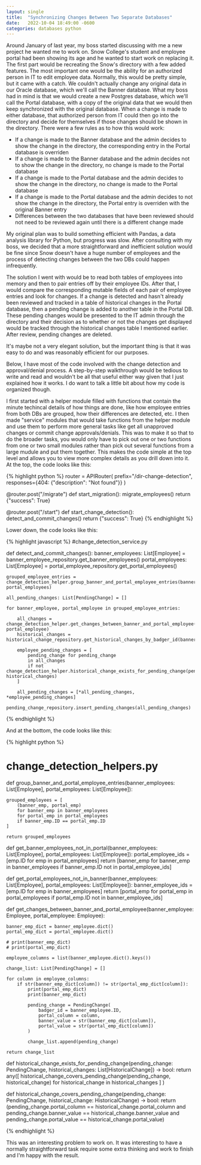 ```yaml
---
layout: single
title:  "Synchronizing Changes Between Two Separate Databases"
date:   2022-10-04 18:49:00 -0600
categories: databases python
---
```


Around January of last year, my boss started discussing with me a new project he wanted me to work on. Snow College's student and employee portal had been showing its age and he wanted to start work on replacing it. The first part would be recreating the Snow's directory with a few added features. The most important one would be the ability for an authorized person in IT to edit employee data. Normally, this would be pretty simple, but it came with a catch. We couldn't actually change any original data in our Oracle database, which we'll call the Banner database. What my boss had in mind is that we would create a new Postgres database, which we'll call the Portal database, with a copy of the original data that we would then keep synchronized with the original database. When a change is made to either database, that authorized person from IT could then go into the directory and decide for themselves if those changes should be shown in the directory. There were a few rules as to how this would work:

- If a change is made to the Banner database and the admin decides to show the change in the directory, the corresponding entry in the Portal database is overriden
- If a change is made to the Banner database and the admin decides not to show the change in the directory, no change is made to the Portal database
- If a change is made to the Portal database and the admin decides to show the change in the directory, no change is made to the Portal database
- If a change is made to the Portal database and the admin decides to not show the change in the directory, the Portal entry is overriden with the original Banner entry
- Differences between the two databases that have been reviewed should not need to be reviewed again until there is a different change made

My original plan was to build something efficient with Pandas, a data analysis library for Python, but progress was slow. After consulting with my boss, we decided that a more straightforward and inefficient solution would be fine since Snow doesn't have a huge number of employees and the process of detecting changes between the two DBs could happen infrequently.

The solution I went with would be to read both tables of employees into memory and then to pair entries off by their employee IDs. After that, I would compare the corresponding mutable fields of each pair of employee entries and look for changes. If a change is detected and hasn't already been reviewed and tracked in a table of historical changes in the Portal database, then a pending change is added to another table in the Portal DB. These pending changes would be presented to the IT admin through the directory and their decision as to whether or not the changes get displayed would be tracked through the historical changes table I mentioned earlier. After review, pending changes are deleted.

It's maybe not a very elegant solution, but the important thing is that it was easy to do and was reasonably efficient for our purposes.

Below, I have most of the code involved with the change detection and approval/denial process. A step-by-step walkthrough would be tedious to write and read and wouldn't be all that useful either way given that I just explained how it works. I do want to talk a little bit about how my code is organized though.

I first started with a helper module filled with functions that contain the minute techincal details of how things are done, like how employee entries from both DBs are grouped, how their differences are detected, etc. I then made "service" modules that would take functions from the helper module and use them to perform more general tasks like get all unapproved changes or commit change approvals/denials. This was to make it so that to do the broader tasks, you would only have to pick out one or two functions from one or two small modules rather than pick out several functions from a large mudule and put them together. This makes the code simple at the top level and allows you to view more complex details as you drill down into it. At the top, the code looks like this: 

{% highlight python %}
router = APIRouter(
    prefix="/dir-change-detection",
    responses={404: {"description": "Not found"}}
)

@router.post("/migrate")
def start_migration():
    migrate_employees()
    return {"success": True}

@router.post("/start")
def start_change_detection():
    detect_and_commit_changes()
    return {"success": True}
{% endhighlight %}

Lower down, the code looks like this:

{% highlight javascript %}
#change_detection_service.py

def detect_and_commit_changes():
    banner_employees: List[Employee] = banner_employee_repository.get_banner_employees()
    portal_employees: List[Employee] = portal_employee_repository.get_portal_employees()

    grouped_employee_entries = change_detection_helper.group_banner_and_portal_employee_entries(banner_employees, portal_employees)

    all_pending_changes: List[PendingChange] = []

    for banner_employee, portal_employee in grouped_employee_entries:
        
        all_changes = change_detection_helper.get_changes_between_banner_and_portal_employee(banner_employee, portal_employee)
        historical_changes = historical_change_repository.get_historical_changes_by_badger_id(banner_employee.ID)

        employee_pending_changes = [
            pending_change for pending_change 
            in all_changes 
            if not change_detection_helper.historical_change_exists_for_pending_change(pending_change, historical_changes)
        ]

        all_pending_changes = [*all_pending_changes, *employee_pending_changes]

    pending_change_repository.insert_pending_changes(all_pending_changes)
{% endhighlight %}


And at the bottom, the code looks like this:

{% highlight python %}
# change_detection_helpers.py

def group_banner_and_portal_employee_entries(banner_employees: List[Employee], portal_employees: List[Employee]):
   
    grouped_employees = [
        (banner_emp, portal_emp)
        for banner_emp in banner_employees 
        for portal_emp in portal_employees
        if banner_emp.ID == portal_emp.ID
    ]

    return grouped_employees

def get_banner_employees_not_in_portal(banner_employees: List[Employee], portal_employees: List[Employee]):
    portal_employee_ids = [emp.ID for emp in portal_employees]
    return [banner_emp for banner_emp in banner_employees if banner_emp.ID not in portal_employee_ids]

def get_portal_employees_not_in_banner(banner_employees: List[Employee], portal_employees: List[Employee]):
    banner_employee_ids = [emp.ID for emp in banner_employees]
    return [portal_emp for portal_emp in portal_employees if portal_emp.ID not in banner_employee_ids]


def get_changes_between_banner_and_portal_employee(banner_employee: Employee, portal_employee: Employee):

    banner_emp_dict = banner_employee.dict()
    portal_emp_dict = portal_employee.dict()

    # print(banner_emp_dict)
    # print(portal_emp_dict)

    employee_columns = list(banner_employee.dict().keys())

    change_list: List[PendingChange] = []
    
    for column in employee_columns:
        if str(banner_emp_dict[column]) != str(portal_emp_dict[column]):
            print(portal_emp_dict)
            print(banner_emp_dict)

            pending_change = PendingChange(
                badger_id = banner_employee.ID,
                portal_column = column,
                banner_value = str(banner_emp_dict[column]),
                portal_value = str(portal_emp_dict[column])
            )

            change_list.append(pending_change)
    
    return change_list


def historical_change_exists_for_pending_change(pending_change: PendingChange, historical_changes: List[HistoricalChange]) -> bool:
    return any([
            historical_change_covers_pending_change(pending_change, historical_change) 
            for historical_change in historical_changes
        ]
    )
    

def historical_change_covers_pending_change(pending_change: PendingChange, historical_change: HistoricalChange) -> bool:
    return (pending_change.portal_column == historical_change.portal_column and 
            pending_change.banner_value == historical_change.banner_value and
            pending_change.portal_value == historical_change.portal_value)

{% endhighlight %}

This was an interesting problem to work on. It was interesting to have a normally straightforward task require some extra thinking and work to finish and I'm happy with the result.
